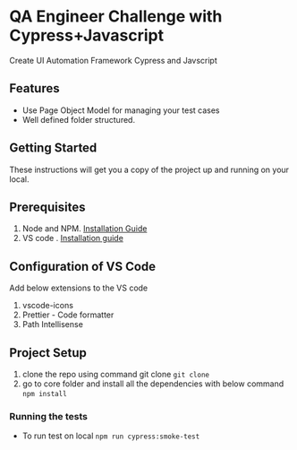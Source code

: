 # QA Engineer Challenge with Cypress+Javascript

Create UI Automation Framework Cypress and Javscript
## Features
- Use Page Object Model for managing your test cases
- Well defined folder structured.

## Getting Started

These instructions will get you a copy of the project up and running on your local.

## Prerequisites

1. Node and NPM. [Installation Guide](https://nodejs.org/en/download/)
2. VS code . [Installation guide](https://code.visualstudio.com/)

## Configuration of VS Code

Add below extensions to the VS code
1. vscode-icons
2. Prettier - Code formatter
3. Path Intellisense

## Project Setup

1. clone the repo using command git clone `git clone`
2. go to core folder and install all the dependencies with below command `npm install`

### Running the tests

- To run test on local `npm run cypress:smoke-test`
